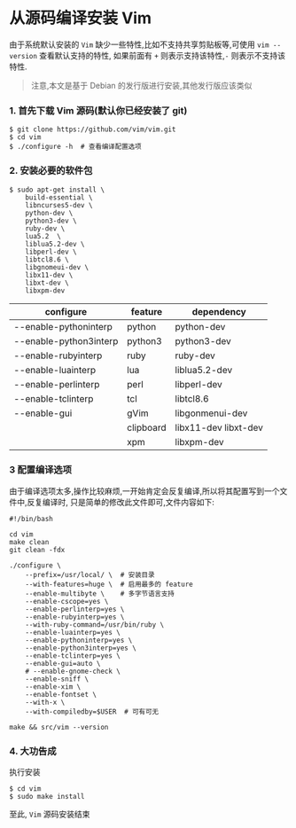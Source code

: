 # 从源码编译安装 Vim

由于系统默认安装的 `Vim` 缺少一些特性,比如不支持共享剪贴板等,可使用 `vim --version` 查看默认支持的特性,
如果前面有 `+` 则表示支持该特性,`-` 则表示不支持该特性.

> 注意,本文是基于 Debian 的发行版进行安装,其他发行版应该类似

### 1. 首先下载 Vim 源码(默认你已经安装了 git)
```
$ git clone https://github.com/vim/vim.git
$ cd vim
$ ./configure -h  # 查看编译配置选项
```

### 2. 安装必要的软件包
```
$ sudo apt-get install \
    build-essential \
    libncurses5-dev \
    python-dev \
    python3-dev \
    ruby-dev \
    lua5.2  \
    liblua5.2-dev \
    libperl-dev \
    libtcl8.6 \
    libgnomeui-dev \
    libx11-dev \
    libxt-dev \
    libxpm-dev
```

configure                    | feature             | dependency
-----------------------------|---------------------|----------------------
--enable-pythoninterp        | python              | python-dev
--enable-python3interp       | python3             | python3-dev
--enable-rubyinterp          | ruby                | ruby-dev
--enable-luainterp           | lua                 | liblua5.2-dev
--enable-perlinterp          | perl                | libperl-dev
--enable-tclinterp           | tcl                 | libtcl8.6
--enable-gui                 | gVim                | libgonmenui-dev
                             | clipboard           | libx11-dev libxt-dev
                             | xpm                 | libxpm-dev

### 3 配置编译选项
由于编译选项太多,操作比较麻烦,一开始肯定会反复编译,所以将其配置写到一个文件中,反复编译时,
只是简单的修改此文件即可,文件内容如下:

```
#!/bin/bash

cd vim
make clean 
git clean -fdx

./configure \
    --prefix=/usr/local/ \  # 安装目录
    --with-features=huge \  # 启用最多的 feature
    --enable-multibyte \    # 多字节语言支持
    --enable-cscope=yes \   
    --enable-perlinterp=yes \
    --enable-rubyinterp=yes \
    --with-ruby-command=/usr/bin/ruby \
    --enable-luainterp=yes \
    --enable-pythoninterp=yes \
    --enable-python3interp=yes \
    --enable-tclinterp=yes \
    --enable-gui=auto \
    # --enable-gnome-check \
    --enable-sniff \
    --enable-xim \
    --enable-fontset \
    --with-x \
    --with-compiledby=$USER  # 可有可无

make && src/vim --version

```

### 4. 大功告成

执行安装

```
$ cd vim
$ sudo make install 
```
至此, `Vim` 源码安装结束






